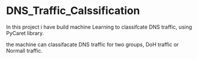 # DNS_Traffic_Calssification

In this project i have build machine Learning to classifcate DNS traffic, using PyCaret library.

the machine can classifacate DNS traffic for two groups, DoH traffic or Normall traffic. 

